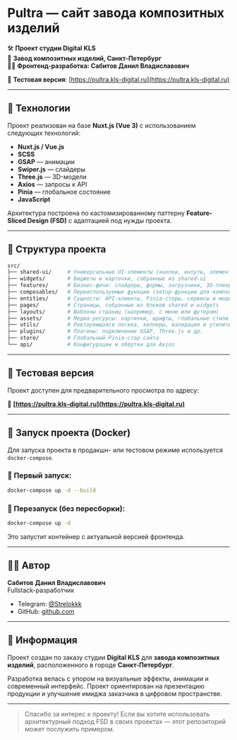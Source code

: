 <p align="center">
  <NuxtImg  loading="lazy"  preset="default"  format="webp" preload fetchpriority="high"  src="https://pultra.kls-digital.ru/images/logos/logo-footer.png" alt="Pultra Logo" height="100" />
</p>

# Pultra — сайт завода композитных изделий

🛠 **Проект студии Digital KLS**  
📍 **Завод композитных изделий, Санкт-Петербург**  
👨‍💻 **Фронтенд-разработка: Сабитов Данил Владиславович**

🔗 **Тестовая версия**: [https://pultra.kls-digital.ru](https://pultra.kls-digital.ru)

---

## 🚀 Технологии

Проект реализован на базе **Nuxt.js (Vue 3)** с использованием следующих технологий:

- **Nuxt.js / Vue.js**
- **SCSS**
- **GSAP** — анимации
- **Swiper.js** — слайдеры
- **Three.js** — 3D-модели
- **Axios** — запросы к API
- **Pinia** — глобальное состояние
- **JavaScript**

Архитектура построена по кастомизированному паттерну **Feature-Sliced Design (FSD)** с адаптацией под нужды проекта.

---

## 📁 Структура проекта

```bash
src/
├── shared-ui/     # Универсальные UI-элементы (кнопки, инпуты, элементы интерфейса)
├── widgets/       # Виджеты и карточки, собранные из shared-ui
├── features/      # Бизнес-фичи: слайдеры, формы, загрузчики, 3D-плееры
├── composables/   # Переиспользуемые функции (setup-функции для компонентов)
├── entities/      # Сущности: API-клиенты, Pinia-сторы, сервисы и модели
├── pages/         # Страницы, собранные из блоков shared и widgets
├── layouts/       # Шаблоны страниц (например, с меню или футером)
├── assets/        # Медиа-ресурсы: картинки, шрифты, глобальные стили (SCSS)
├── utils/         # Повторяющаяся логика, хелперы, валидация и утилиты
├── plugins/       # Плагины: подключение GSAP, Three.js и др.
├── store/         # Глобальный Pinia-стор сайта
└── api/           # Конфигурации и обёртки для Axios
```

---

## 🧪 Тестовая версия

Проект доступен для предварительного просмотра по адресу:

🔗 **[https://pultra.kls-digital.ru](https://pultra.kls-digital.ru)**

---

## 🐳 Запуск проекта (Docker)

Для запуска проекта в продакшн- или тестовом режиме используется `docker-compose`.

### 🚀 Первый запуск:

```bash
docker-compose up -d --build
```

### 🔄 Перезапуск (без пересборки):

```bash
docker-compose up -d
```

Это запустит контейнер с актуальной версией фронтенда.

---

## 👨‍💻 Автор

**Сабитов Данил Владиславович**  
Fullstack-разработчик  

- Telegram: [@Strelokkk](https://t.me/Strelokkk)  
- GitHub: [github.com](https://github.com/Danil-Danya)

---

## 📎 Информация

Проект создан по заказу студии **Digital KLS** для **завода композитных изделий**, расположенного в городе **Санкт-Петербург**.

Разработка велась с упором на визуальные эффекты, анимации и современный интерфейс. Проект ориентирован на презентацию продукции и улучшение имиджа заказчика в цифровом пространстве.

---

> Спасибо за интерес к проекту! Если вы хотите использовать архитектурный подход FSD в своих проектах — этот репозиторий может послужить примером.

